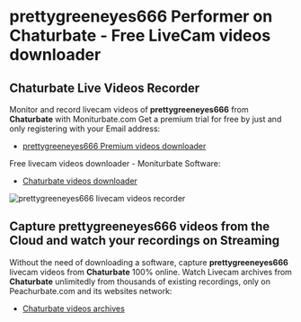 # prettygreeneyes666 Performer on Chaturbate - Free LiveCam videos downloader

## Chaturbate Live Videos Recorder

Monitor and record livecam videos of **prettygreeneyes666** from **Chaturbate** with Moniturbate.com
Get a premium trial for free by just and only registering with your Email address:
* [prettygreeneyes666 Premium videos downloader](https://moniturbate.com/request-demo-licence-key.html)

Free livecam videos downloader - Moniturbate Software:
* [Chaturbate videos downloader](https://moniturbate.com/moniturbate-download-software.html)

![prettygreeneyes666 livecam videos recorder](https://peachurnet.com/templates/moniturbate-software.png)


## Capture prettygreeneyes666 videos from the Cloud and watch your recordings on Streaming

Without the need of downloading a software, capture **prettygreeneyes666** livecam videos from **Chaturbate** 100% online.
Watch Livecam archives from **Chaturbate** unlimitedly from thousands of existing recordings, only on Peachurbate.com and its websites network:
* [Chaturbate videos archives](https://peachurnet.com/)